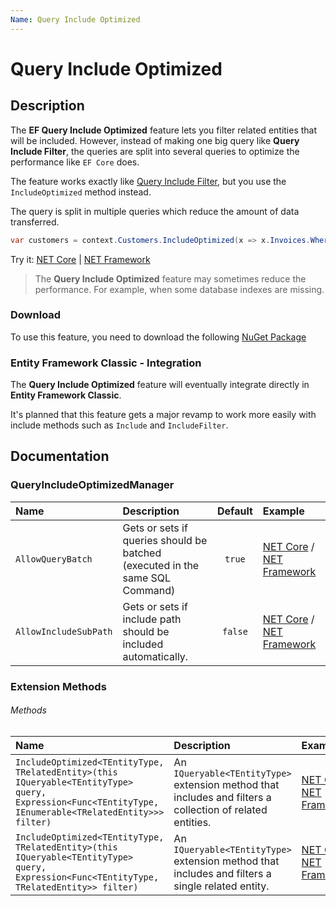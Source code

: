 ```yaml
---
Name: Query Include Optimized
---
```


# Query Include Optimized

## Description

The **EF Query Include Optimized** feature lets you filter related entities that will be included. However, instead of making one big query like **Query Include Filter**, the queries are split into several queries to optimize the performance like `EF Core` does.

The feature works exactly like [Query Include Filter](/query-include-filter), but you use the `IncludeOptimized` method instead.

The query is split in multiple queries which reduce the amount of data transferred.

```csharp
var customers = context.Customers.IncludeOptimized(x => x.Invoices.Where(y => !y.IsSoftDeleted)).ToList();
```
Try it: [NET Core](https://dotnetfiddle.net/SyGPU2) | [NET Framework](https://dotnetfiddle.net/K0gPht)

> The **Query Include Optimized** feature may sometimes reduce the performance. For example, when some database indexes are missing.

### Download
To use this feature, you need to download the following [NuGet Package](https://www.nuget.org/packages/Z.EntityFramework.Plus.QueryIncludeOptimized.EFClassic/)

### Entity Framework Classic - Integration
The **Query Include Optimized** feature will eventually integrate directly in **Entity Framework Classic**.

It's planned that this feature gets a major revamp to work more easily with include methods such as `Include` and `IncludeFilter`.

## Documentation

### QueryIncludeOptimizedManager

| Name | Description | Default | Example |
| :--- | :---------- | :-----: | :------ |
| `AllowQueryBatch` | Gets or sets if queries should be batched (executed in the same SQL Command) | `true` | [NET Core](https://dotnetfiddle.net/flXpcw) / [NET Framework](https://dotnetfiddle.net/TREjVl) |
| `AllowIncludeSubPath` | Gets or sets if include path should be included automatically. | `false` | [NET Core](https://dotnetfiddle.net/KBcTlC) / [NET Framework](https://dotnetfiddle.net/DUD1Ar) |

### Extension Methods

###### Methods
| Name | Description | Example |
| :--- | :---------- | :------ |
| `IncludeOptimized<TEntityType, TRelatedEntity>(this IQueryable<TEntityType> query, Expression<Func<TEntityType, IEnumerable<TRelatedEntity>>> filter)` | An `IQueryable<TEntityType>` extension method that includes and filters a collection of related entities. | [NET Core](https://dotnetfiddle.net/2yKpjW) / [NET Framework](https://dotnetfiddle.net/rpw6Ip) |
| `IncludeOptimized<TEntityType, TRelatedEntity>(this IQueryable<TEntityType> query, Expression<Func<TEntityType, TRelatedEntity>> filter)` | An `IQueryable<TEntityType>` extension method that includes and filters a single related entity. | [NET Core](https://dotnetfiddle.net/NRvEbN) / [NET Framework](https://dotnetfiddle.net/jiHkDP) |
